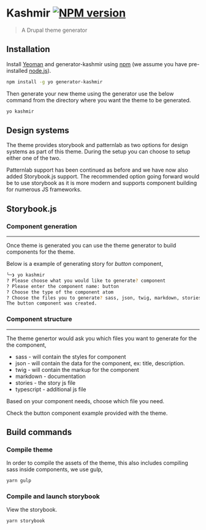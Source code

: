 # Kashmir [![NPM version][npm-image]][npm-url]
> A Drupal theme generator

## Installation

Install [Yeoman](http://yeoman.io) and generator-kashmir using [npm](https://www.npmjs.com/) (we assume you have pre-installed [node.js](https://nodejs.org/)).


```bash
npm install -g yo generator-kashmir
```

Then generate your new theme using the generator use the below command from the directory where you want the theme to be generated.

```bash
yo kashmir
```

[npm-image]: https://badge.fury.io/js/generator-kashmir.svg
[npm-url]: https://npmjs.org/package/generator-kashmir

## Design systems

The theme provides storybook and patternlab as two options for design systems as part of this theme. During the setup you can choose to setup either one of the two.

Patternlab support has been continued as before and we have now also added Storybook.js support. The recommended option going forward would be to use storybook as it is more modern and supports component building for numerous JS frameworks.

## Storybook.js

### Component generation
---


Once theme is generated you can use the theme generator to build components for the theme.

Below is a example of generating story for *button* component,

```bash
╰─❯ yo kashmir
? Please choose what you would like to generate? component
? Please enter the component name: button
? Choose the type of the component atom
? Choose the files you to generate? sass, json, twig, markdown, stories
The button component was created.
```

### Component structure
---
The theme genertor would ask you which files you want to generate for the the component,
- sass - will contain the styles for component
- json - will contain the data for the component, ex: title, description.
- twig - will contain the markup for the component
- markdown - documentation
- stories - the story js file
- typescript - additional js file

Based on your component needs, choose which file you need. 

Check the button component example provided with the theme.

## Build commands 

### Compile theme

In order to compile the assets of the theme, this also includes compiling sass inside components, we use gulp,

```bash
yarn gulp
```

### Compile and launch storybook

View the storybook.

```bash
yarn storybook
```
